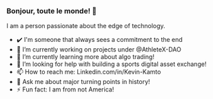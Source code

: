 ### Bonjour, toute le monde! 👋

I am a person passionate about the edge of technology.
<!--
**user2745/user2745** is a ✨ _special_ ✨ repository because its `README.md` (this file) appears on your GitHub profile.
Here are some ideas to get you started:
Values: Knowledge, Focus and Discipline

- 👯 I’m looking to collaborate on https://github.com/protest-finder
-->

- ✔️ I'm someone that always sees a commitment to the end
- 🔭 I’m currently working on projects under @AthleteX-DAO
- 🌱 I’m currently learning more about algo trading!
- 🤔 I’m looking for help with building a sports digital asset exchange!
- 📫 How to reach me: Linkedin.com/in/Kevin-Kamto
- 💬 Ask me about major turning points in history!
- ⚡ Fun fact: I am from not America!
